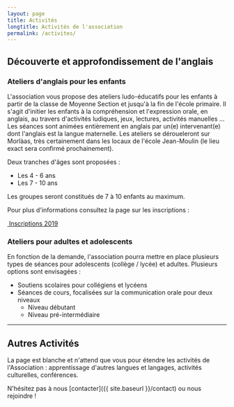 ```yaml
---
layout: page
title: Activités
longtitle: Activités de l'association
permalink: /activites/
---
```


## Découverte et approfondissement de l'anglais

### Ateliers d'anglais pour les enfants

L'association vous propose des ateliers ludo-éducatifs pour les enfants à partir
de la classe de Moyenne Section et jusqu'à la fin de l'école primaire.
Il s'agit d'initier les enfants à la compréhension et l'expression orale,
en anglais, au travers d'activités ludiques, jeux, lectures, activités manuelles ...
Les séances sont animées entièrement en anglais par un(e) intervenant(e) dont
l'anglais est la langue maternelle. Les ateliers se déroueleront sur Morlàas,
très certainement dans les locaux de l'école Jean-Moulin (le lieu exact sera confirmé 
prochainement).

Deux tranches d'âges sont proposées :
* Les 4 - 6 ans
* Les 7 - 10 ans

Les groupes seront constitués de 7 à 10 enfants au maximum.

Pour plus d'informations consultez la page sur les inscriptions :

<p>
    <a href="{{ site.baseurl }}{% post_url 2018-11-10-inscription2019 %}" role="button" class="btn btn-lg btn-success" aria-label="Remove">
        <span class="glyphicon glyphicon-ok" aria-hidden="true"></span>
        <!-- <span class="glyphicon glyphicon-list-alt" aria-hidden="true"></span> -->
        &nbsp;Inscriptions 2019
    </a>
</p>

### Ateliers pour adultes et adolescents

En fonction de la demande, l'association pourra mettre en place plusieurs types
de séances pour adolescents (collège / lycée) et adultes. Plusieurs options
sont envisagées :

* Soutiens scolaires pour collégiens et lycéens
* Séances de cours, focalisées sur la communication orale pour deux niveaux
    * Niveau débutant
    * Niveau pré-intermédiaire

---

## Autres Activités

La page est blanche et n'attend que vous pour étendre les activités de
l'Association : apprentissage d'autres langues et langages, activités culturelles,
conférences.

N'hésitez pas à nous [contacter]({{ site.baseurl }}/contact) ou nous rejoindre !
